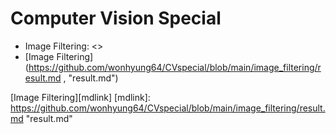 # Computer Vision Special

* Image Filtering: <>
* [Image Filtering](https://github.com/wonhyung64/CVspecial/blob/main/image_filtering/result.md , "result.md")

[Image Filtering][mdlink]
[mdlink]: https://github.com/wonhyung64/CVspecial/blob/main/image_filtering/result.md "result.md"
